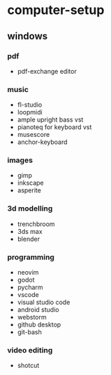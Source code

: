# computer-setup

## windows

### pdf 
* pdf-exchange editor

### music
* fl-studio
* loopmidi
* ample upright bass vst
* pianoteq for keyboard vst
* musescore
* anchor-keyboard

### images
* gimp
* inkscape
* asperite

### 3d modelling
* trenchbroom
* 3ds max
* blender

### programming
* neovim
* godot
* pycharm
* vscode
* visual studio code
* android studio
* webstorm
* github desktop
* git-bash
  
### video editing
* shotcut
